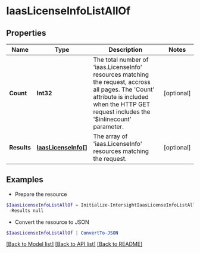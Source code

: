 # IaasLicenseInfoListAllOf
## Properties

Name | Type | Description | Notes
------------ | ------------- | ------------- | -------------
**Count** | **Int32** | The total number of &#39;iaas.LicenseInfo&#39; resources matching the request, accross all pages. The &#39;Count&#39; attribute is included when the HTTP GET request includes the &#39;$inlinecount&#39; parameter. | [optional] 
**Results** | [**IaasLicenseInfo[]**](IaasLicenseInfo.md) | The array of &#39;iaas.LicenseInfo&#39; resources matching the request. | [optional] 

## Examples

- Prepare the resource
```powershell
$IaasLicenseInfoListAllOf = Initialize-IntersightIaasLicenseInfoListAllOf  -Count null `
 -Results null
```

- Convert the resource to JSON
```powershell
$IaasLicenseInfoListAllOf | ConvertTo-JSON
```

[[Back to Model list]](../README.md#documentation-for-models) [[Back to API list]](../README.md#documentation-for-api-endpoints) [[Back to README]](../README.md)

